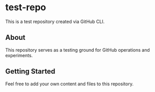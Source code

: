 # test-repo

This is a test repository created via GitHub CLI.

## About

This repository serves as a testing ground for GitHub operations and experiments.

## Getting Started

Feel free to add your own content and files to this repository.
